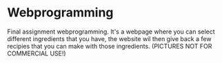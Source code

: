 # Webprogramming
Final assignment webprogramming. It's a webpage where you can select different ingredients that you have, the website wil then give back a few recipies that you can make with those ingredients. (PICTURES NOT FOR COMMERCIAL USE!)

